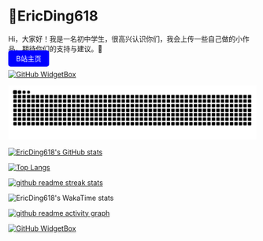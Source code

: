 # 🎨EricDing618
Hi，大家好！我是一名初中学生，很高兴认识你们，我会上传一些自己做的小作品，期待你们的支持与建议。🤗  
<a href="https://space.bilibili.com/696034939" style="padding:8px 16px; background:blue; color:white; border-radius:5px; text-decoration:none">B站主页</a>

[![GitHub WidgetBox](https://github-widgetbox.vercel.app/api/profile?username=EricDing618&data=followers,repositories,stars,commits)](https://github.com/Jurredr/github-widgetbox)

<!-- 自动更新区块 -->
[![Contribution Snake](https://raw.githubusercontent.com/EricDing618/EricDing618/main/assets/github-snake.svg)](https://github.com/platane/snk)

[![EricDing618's GitHub stats](https://github-readme-stats.vercel.app/api?username=EricDing618)](https://githubfast.com/EricDing618/github-readme-stats)  

[![Top Langs](https://github-readme-stats.vercel.app/api/top-langs/?username=EricDing618)](https://githubfast.com/EricDing618/github-readme-stats)

[![github readme streak stats](https://github-readme-streak-stats.herokuapp.com/?user=EricDing618&hide_border=true&show_icons=true&sideLabels=56bcd9&sideNums=56bcd9&dates=56)]()

![EricDing618's WakaTime stats](https://github-readme-stats.vercel.app/api/wakatime?username=EricDing618&langs_count=10)

[![github readme activity graph](https://github-readme-activity-graph.vercel.app/graph?username=EricDing618&bg_color=00000000&color=4F8CC9&line=599cab&point=99d1ce&area_color=2aa889&)]()

[![GitHub WidgetBox](https://github-widgetbox.vercel.app/api/skills?languages=python,java,kotlin,markdown&includeNames=true)](https://github.com/Jurredr/github-widgetbox) 
